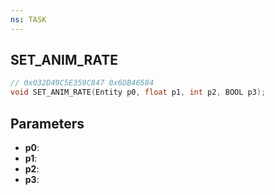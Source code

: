 ```yaml
---
ns: TASK
---
```

## SET_ANIM_RATE

```c
// 0x032D49C5E359C847 0x6DB46584
void SET_ANIM_RATE(Entity p0, float p1, int p2, BOOL p3);
```


## Parameters
* **p0**: 
* **p1**: 
* **p2**: 
* **p3**: 

